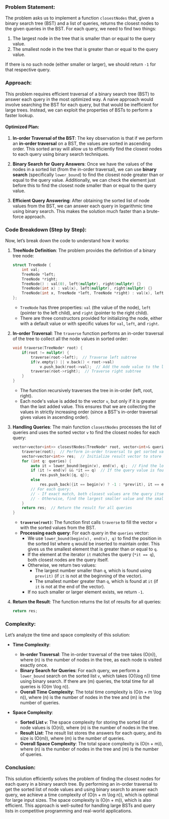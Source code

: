 ### Problem Statement:
The problem asks us to implement a function `closestNodes` that, given a binary search tree (BST) and a list of queries, returns the closest nodes to the given queries in the BST. For each query, we need to find two things:
1. The largest node in the tree that is smaller than or equal to the query value.
2. The smallest node in the tree that is greater than or equal to the query value.

If there is no such node (either smaller or larger), we should return `-1` for that respective query.

### Approach:
This problem requires efficient traversal of a binary search tree (BST) to answer each query in the most optimized way. A naive approach would involve searching the BST for each query, but that would be inefficient for large trees. Instead, we can exploit the properties of BSTs to perform a faster lookup.

#### Optimized Plan:
1. **In-order Traversal of the BST**:
   The key observation is that if we perform an **in-order traversal** on a BST, the values are sorted in ascending order. This sorted array will allow us to efficiently find the closest nodes to each query using binary search techniques.

2. **Binary Search for Query Answers**:
   Once we have the values of the nodes in a sorted list (from the in-order traversal), we can use **binary search** (specifically `lower_bound`) to find the closest node greater than or equal to the query value. Additionally, we can check the element just before this to find the closest node smaller than or equal to the query value.

3. **Efficient Query Answering**:
   After obtaining the sorted list of node values from the BST, we can answer each query in logarithmic time using binary search. This makes the solution much faster than a brute-force approach.

### Code Breakdown (Step by Step):
Now, let’s break down the code to understand how it works:

1. **TreeNode Definition**:
   The problem provides the definition of a binary tree node:
   ```cpp
   struct TreeNode {
       int val;
       TreeNode *left;
       TreeNode *right;
       TreeNode() : val(0), left(nullptr), right(nullptr) {}
       TreeNode(int x) : val(x), left(nullptr), right(nullptr) {}
       TreeNode(int x, TreeNode *left, TreeNode *right) : val(x), left(left), right(right) {}
   };
   ```
   - `TreeNode` has three properties: `val` (the value of the node), `left` (pointer to the left child), and `right` (pointer to the right child).
   - There are three constructors provided for initializing the node, either with a default value or with specific values for `val`, `left`, and `right`.

2. **In-order Traversal**:
   The `traverse` function performs an in-order traversal of the tree to collect all the node values in sorted order:
   ```cpp
   void traverse(TreeNode* root) {
       if(root != nullptr) {
           traverse(root->left);  // Traverse left subtree
           if(v.empty() || v.back() < root->val)
               v.push_back(root->val);  // Add the node value to the list if it's greater than the last one
           traverse(root->right);  // Traverse right subtree
       }
   }
   ```
   - The function recursively traverses the tree in in-order (left, root, right).
   - Each node's value is added to the vector `v`, but only if it is greater than the last added value. This ensures that we are collecting the values in strictly increasing order (since a BST's in-order traversal gives values in ascending order).

3. **Handling Queries**:
   The main function `closestNodes` processes the list of queries and uses the sorted vector `v` to find the closest nodes for each query:
   ```cpp
   vector<vector<int>> closestNodes(TreeNode* root, vector<int>& queries) {
       traverse(root);  // Perform in-order traversal to get sorted values
       vector<vector<int>> res;  // Initialize result vector to store answers for queries
       for (int q: queries) {
           auto it = lower_bound(begin(v), end(v), q);  // Find the lower bound of the query in the sorted list
           if (it != end(v) && *it == q)  // If the query value is found exactly in the list
               res.push_back({q, q});
           else
               res.push_back({it == begin(v) ? -1 : *prev(it), it == end(v) ? -1 : *it});
           // For each query:
           // - If exact match, both closest values are the query itself
           // - Otherwise, find the largest smaller value and the smallest larger value
       }
       return res;  // Return the result for all queries
   }
   ```
   - **`traverse(root)`**: The function first calls `traverse` to fill the vector `v` with the sorted values from the BST.
   - **Processing each query**: For each query in the `queries` vector:
     - We use `lower_bound(begin(v), end(v), q)` to find the position in the sorted list where `q` would be inserted to maintain order. This gives us the smallest element that is greater than or equal to `q`.
     - If the element at the iterator `it` matches the query (`*it == q`), both closest nodes are the query itself.
     - Otherwise, we return two values:
       - The largest number smaller than `q`, which is found using `prev(it)` (if `it` is not at the beginning of the vector).
       - The smallest number greater than `q`, which is found at `it` (if `it` is not at the end of the vector).
     - If no such smaller or larger element exists, we return `-1`.

4. **Return the Result**:
   The function returns the list of results for all queries:
   ```cpp
   return res;
   ```

### Complexity:
Let’s analyze the time and space complexity of this solution:

- **Time Complexity**:
  - **In-order Traversal**: The in-order traversal of the tree takes \(O(n)\), where \(n\) is the number of nodes in the tree, as each node is visited exactly once.
  - **Binary Search for Queries**: For each query, we perform a `lower_bound` search on the sorted list `v`, which takes \(O(\log n)\) time using binary search. If there are \(m\) queries, the total time for all queries is \(O(m \log n)\).
  - **Overall Time Complexity**: The total time complexity is \(O(n + m \log n)\), where \(n\) is the number of nodes in the tree and \(m\) is the number of queries.

- **Space Complexity**:
  - **Sorted List `v`**: The space complexity for storing the sorted list of node values is \(O(n)\), where \(n\) is the number of nodes in the tree.
  - **Result List**: The result list stores the answers for each query, and its size is \(O(m)\), where \(m\) is the number of queries.
  - **Overall Space Complexity**: The total space complexity is \(O(n + m)\), where \(n\) is the number of nodes in the tree and \(m\) is the number of queries.

### Conclusion:
This solution efficiently solves the problem of finding the closest nodes for each query in a binary search tree. By performing an in-order traversal to get the sorted list of node values and using binary search to answer each query, we achieve a time complexity of \(O(n + m \log n)\), which is optimal for large input sizes. The space complexity is \(O(n + m)\), which is also efficient. This approach is well-suited for handling large BSTs and query lists in competitive programming and real-world applications.
